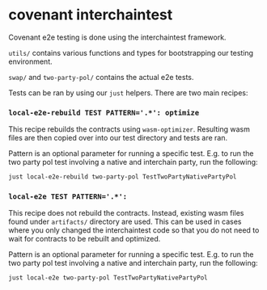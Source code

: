 # covenant interchaintest

Covenant e2e testing is done using the interchaintest framework.

`utils/` contains various functions and types for bootstrapping our testing environment.

`swap/` and `two-party-pol/` contains the actual e2e tests.

Tests can be ran by using our `just` helpers. There are two main recipes:

### `local-e2e-rebuild TEST PATTERN='.*': optimize`

This recipe rebuilds the contracts using `wasm-optimizer`.
Resulting wasm files are then copied over into our test directory and tests are ran.

Pattern is an optional parameter for running a specific test.
E.g. to run the two party pol test involving a native and interchain party, run the following:
```sh
just local-e2e-rebuild two-party-pol TestTwoPartyNativePartyPol
```

### `local-e2e TEST PATTERN='.*':`

This recipe does not rebuild the contracts. Instead, existing wasm files found under `artifacts/` directory are used.
This can be used in cases where you only changed the interchaintest code so that you do not need to wait for contracts to be rebuilt and optimized.

Pattern is an optional parameter for running a specific test.
E.g. to run the two party pol test involving a native and interchain party, run the following:
```sh
just local-e2e two-party-pol TestTwoPartyNativePartyPol
```
